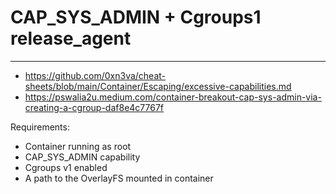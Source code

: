 # CAP_SYS_ADMIN + Cgroups1 release_agent
----------------------------------------
- https://github.com/0xn3va/cheat-sheets/blob/main/Container/Escaping/excessive-capabilities.md
- https://pswalia2u.medium.com/container-breakout-cap-sys-admin-via-creating-a-cgroup-daf8e4c7767f

Requirements:
- Container running as root
- CAP_SYS_ADMIN capability
- Cgroups v1 enabled
- A path to the OverlayFS mounted in container
